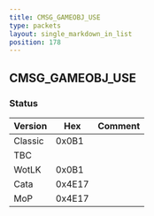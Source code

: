```yaml
---
title: CMSG_GAMEOBJ_USE
type: packets
layout: single_markdown_in_list
position: 178
---
```


## CMSG_GAMEOBJ_USE

### Status

Version    | Hex        | Comment
---------- | ---------- | ---------- 
Classic    | 0x0B1      | 
TBC        |            | 
WotLK      | 0x0B1      | 
Cata       | 0x4E17     | 
MoP        | 0x4E17     | 